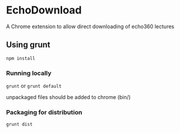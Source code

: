 EchoDownload
============

A Chrome extension to allow direct downloading of echo360 lectures

## Using grunt
`npm install`

### Running locally
`grunt` or `grunt default`

unpackaged files should be added to chrome (bin/)

### Packaging for distribution

`grunt dist`


